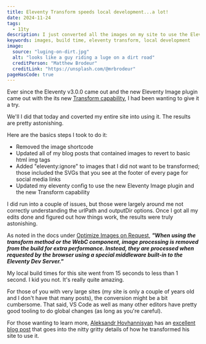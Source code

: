 ```yaml
---
title: Eleventy Transform speeds local development...a lot!
date: 2024-11-24
tags:
  - 11ty
description: I just converted all the images on my site to use the Eleventy Transform capability in v3.0.0 and wow did it slash my local build times.
keywords: images, build time, eleventy transform, local development
image:
  source: "luging-on-dirt.jpg"
  alt: "looks like a guy riding a luge on a dirt road"
  creditPerson: "Matthew Brodeur"
  creditLink: "https://unsplash.com/@mrbrodeur"
pageHasCode: true
---
```


Ever since the Eleventy v3.0.0 came out and the new Eleventy Image plugin came out with the its new [Transform capability](https://www.11ty.dev/docs/plugins/image/#eleventy-transform), I had been wanting to give it a try.

We'll I did that today and coverted my entire site into using it. The results are pretty astonishing.

Here are the basics steps I took to do it:

- Removed the image shortcode
- Updated all of my blog posts that contained images to revert to basic html img tags
- Added "eleventy:ignore" to images that I did not want to be transformed; those included the SVGs that you see at the footer of every page for social media links
- Updated my eleventy config to use the new Eleventy Image plugin and the new Transform capability

I did run into a couple of issues, but those were largely around me not correctly understanding the urlPath and outputDir options. Once I got all my edits done and figured out how things work, the results were truly astonishing.

As noted in the docs under [Optimize Images on Request](https://www.11ty.dev/docs/plugins/image/#optimize-images-on-request), **_"When using the transform method or the WebC component, image processing is removed from the build for extra performance. Instead, they are processed when requested by the browser using a special middleware built-in to the Eleventy Dev Server."_**

My local build times for this site went from 15 seconds to less than 1 second. I kid you not. It's really quite amazing.

For those of you with very large sites (my site is only a couple of years old and I don't have that many posts), the conversion might be a bit cumbersome. That said, VS Code as well as many other editors have pretty good tooling to do global changes (as long as you're careful).

For those wanting to learn more, [Aleksandr Hovhannisyan](https://www.aleksandrhovhannisyan.com/) has an [excellent blog post](https://www.aleksandrhovhannisyan.com/blog/eleventy-image-transform/) that goes into the nitty gritty details of how he transformed his site to use it.
